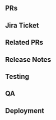 ## PRs
<Links to all PRs in this release.>

## Jira Ticket
<Links to all Jira tickets in this release.>

## Related PRs
<Links to external PRs required for release.>

## Release Notes
<List of non-technical readable updates. Release notes are from the original Jira Tickets.>

## Testing
<Instructions for reviewers to verify our updates work in production.>  
<Please include>  
<Applicable screenshots>  
<Helpful screenshare recordings>    
<Comments about other pieces of code that may break>  
<Content from the Tests section of the Jira ticket.>  

## QA
<List of new production GhostInspector tests to write.>

## Deployment
<Please indicate if any of the following are true. This data should be populated from a PR. Do not uncheck anything that is checked.>  
<Includes migrations>  
<Includes seeds>  
<Requires downtime>  
<Downtime is required if a service is going offline for large migrations or if dependencies in 2 repos needs to be launched at the same time.>  
<Use this section to list any scripts that need to run upon deployment.>
